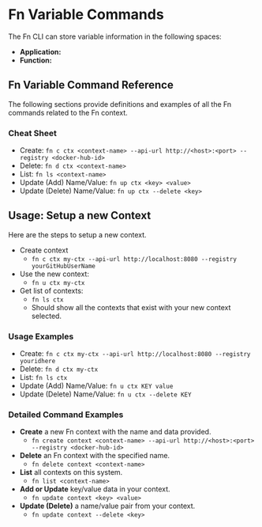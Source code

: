 # Fn Variable Commands
The Fn CLI can store variable information in the following spaces:

* **Application:**
* **Function:**


## Fn Variable Command Reference
The following sections provide definitions and examples of all the Fn commands related to the Fn context.

### Cheat Sheet
* Create: `fn c ctx <context-name> --api-url http://<host>:<port> --registry <docker-hub-id>`
* Delete: `fn d ctx <context-name>`
* List: `fn ls <context-name>`
* Update (Add) Name/Value: `fn up ctx <key> <value>`
* Update (Delete) Name/Value: `fn up ctx --delete <key>`


## Usage: Setup a new Context
Here are the steps to setup a new context.
* Create context
    * `fn c ctx my-ctx --api-url http://localhost:8080 --registry yourGitHubUserName`
* Use the new context:
    * `fn u ctx my-ctx`
* Get list of contexts:
    * `fn ls ctx`
    * Should show all the contexts that exist with your new context selected.


### Usage Examples
* Create: `fn c ctx my-ctx --api-url http://localhost:8080 --registry youridhere`
* Delete: `fn d ctx my-ctx`
* List: `fn ls ctx`
* Update (Add) Name/Value: `fn u ctx KEY value`
* Update (Delete) Name/Value: `fn u ctx --delete KEY`



### Detailed Command Examples
* **Create** a new Fn context with the name and data provided.
    * `fn create context <context-name> --api-url http://<host>:<port> --registry <docker-hub-id>`
* **Delete** an Fn context with the specified name.
    * `fn delete context <context-name>`
* **List** all contexts on this system.
    * `fn list <context-name>`
* **Add or Update** key/value data in your context.
    * `fn update context <key> <value>`
* **Update (Delete)** a name/value pair from your context.
    * `fn update context --delete <key>`
